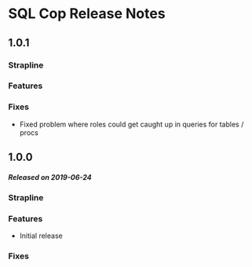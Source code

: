 # SQL Cop Release Notes
## 1.0.1
### Strapline

### Features

### Fixes
* Fixed problem where roles could get caught up in queries for tables / procs

## 1.0.0
##### Released on 2019-06-24
### Strapline

### Features
* Initial release

### Fixes
